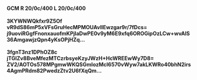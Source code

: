#### GCM R 20/0c/400 L 20/0c/400
**3KYWNWQkfxr9Z5Of**<br/>**vR9dS86mP5xVFsGruHecMPMOUAvIIEwzgar9r/7fDcs=**<br/>**j9uoviRGgfFnonxauofmKPjIaDwPE0v9yM6E9xfq6OROGipOzLCw+wvAlS36AmgawjzQpn4yKsOPjHZq...**<br/><br/>
**3fgnT3nz1DPhOZ8c**<br/>**jTGIZv8BveMfezMTCzrbsyeKzyJWzH+HcWREEwWy7D8=**<br/>**ZV2/AOTOs578MPgmwWKQSGmIozMcl6570vWyw7akLKWRo40bhN2irs4AgmPRdm82PwedzZtv2U6fXqQm...**